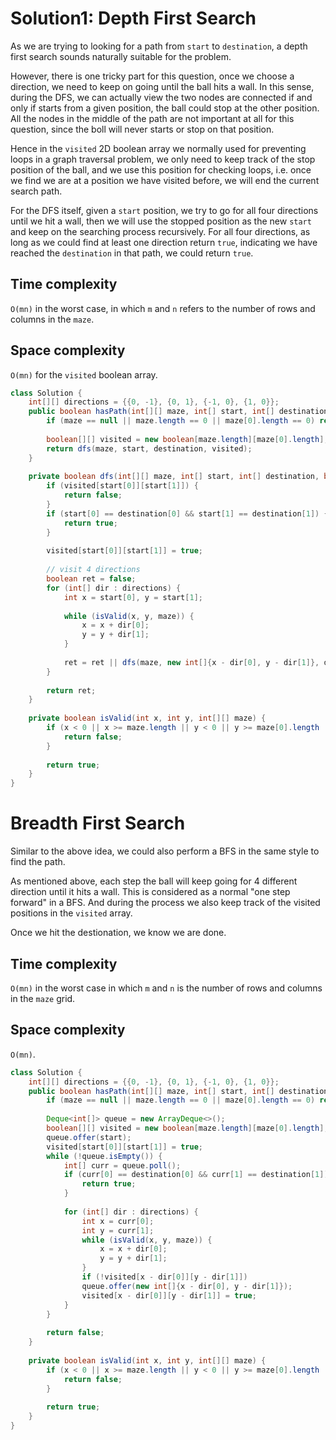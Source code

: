 # Solution1: Depth First Search

As we are trying to looking for a path from `start` to `destination`, a depth first search sounds naturally suitable for the problem.  

However, there is one tricky part for this question, once we choose a direction, we need to keep on going until the ball hits a wall. In this sense, during the DFS, we can actually view the two nodes are connected if and only if starts from a given position, the ball could stop at the other position. All the nodes in the middle of the path are not important at all for this question, since the boll will never starts or stop on that position. 

Hence in the `visited` 2D boolean array we normally used for preventing loops in a graph traversal problem, we only need to keep track of the stop position of the ball, and we use this position for checking loops, i.e. once we find we are at a position we have visited before, we will end the current search path.  

For the DFS itself, given a `start` position, we try to go for all four directions until we hit a wall, then we will use the stopped position as the new `start` and keep on the searching process recursively. For all four directions, as long as we could find at least one direction return `true`, indicating we have reached the `destination` in that path, we could return `true`. 

## Time complexity

`O(mn)` in the worst case, in which `m` and `n` refers to the number of rows and columns in the `maze`.  

## Space complexity

`O(mn)` for the `visited` boolean array.  

```java
class Solution {
    int[][] directions = {{0, -1}, {0, 1}, {-1, 0}, {1, 0}};
    public boolean hasPath(int[][] maze, int[] start, int[] destination) {
        if (maze == null || maze.length == 0 || maze[0].length == 0) return false;
        
        boolean[][] visited = new boolean[maze.length][maze[0].length];
        return dfs(maze, start, destination, visited);
    }
    
    private boolean dfs(int[][] maze, int[] start, int[] destination, boolean[][] visited) {
        if (visited[start[0]][start[1]]) {
            return false;
        }
        if (start[0] == destination[0] && start[1] == destination[1]) {
            return true;
        }
        
        visited[start[0]][start[1]] = true;
        
        // visit 4 directions
        boolean ret = false;
        for (int[] dir : directions) {
            int x = start[0], y = start[1];
            
            while (isValid(x, y, maze)) {
                x = x + dir[0];
                y = y + dir[1];
            }
            
            ret = ret || dfs(maze, new int[]{x - dir[0], y - dir[1]}, destination, visited);
        }
        
        return ret;
    }
    
    private boolean isValid(int x, int y, int[][] maze) {
        if (x < 0 || x >= maze.length || y < 0 || y >= maze[0].length || maze[x][y] == 1) {
            return false;
        }
        
        return true;
    }
}
```

# Breadth First Search

Similar to the above idea, we could also perform a BFS in the same style to  find the path.  

As mentioned above, each step the ball will keep going for 4 different direction until it hits a wall. This is considered as a normal "one step forward" in a BFS. 
And during the process we also keep track of the visited positions in the `visited` array. 

Once we hit the destionation, we know we are done. 

## Time complexity

`O(mn)` in the worst case in which `m` and `n` is the number of rows and columns in the `maze` grid.  

## Space complexity

`O(mn)`.  

```java
class Solution {
    int[][] directions = {{0, -1}, {0, 1}, {-1, 0}, {1, 0}};
    public boolean hasPath(int[][] maze, int[] start, int[] destination) {
        if (maze == null || maze.length == 0 || maze[0].length == 0) return false;
        
        Deque<int[]> queue = new ArrayDeque<>();
        boolean[][] visited = new boolean[maze.length][maze[0].length];
        queue.offer(start);
        visited[start[0]][start[1]] = true;
        while (!queue.isEmpty()) {
            int[] curr = queue.poll();
            if (curr[0] == destination[0] && curr[1] == destination[1]) {
                return true;
            }
            
            for (int[] dir : directions) {
                int x = curr[0];
                int y = curr[1];
                while (isValid(x, y, maze)) {
                    x = x + dir[0];
                    y = y + dir[1];
                }
                if (!visited[x - dir[0]][y - dir[1]])
                queue.offer(new int[]{x - dir[0], y - dir[1]});
                visited[x - dir[0]][y - dir[1]] = true;
            }
        }
        
        return false;
    }
    
    private boolean isValid(int x, int y, int[][] maze) {
        if (x < 0 || x >= maze.length || y < 0 || y >= maze[0].length || maze[x][y] == 1) {
            return false;
        }
        
        return true;
    }
}
```

